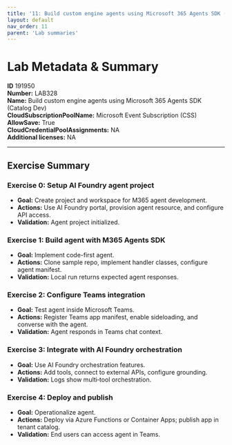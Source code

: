 ```yaml
---
title: '11: Build custom engine agents using Microsoft 365 Agents SDK (Catalog Dev)'
layout: default
nav_order: 11
parent: 'Lab summaries'
--- 
```


# Lab Metadata & Summary

**ID** 191950  
**Number:** LAB328  
**Name:** Build custom engine agents using Microsoft 365 Agents SDK (Catalog Dev)  
**CloudSubscriptionPoolName:** Microsoft Event Subscription (CSS)  
**AllowSave:** True  
**CloudCredentialPoolAssignments:** NA  
**Additional licenses:** NA  

---

## Exercise Summary
### Exercise 0: Setup AI Foundry agent project
- **Goal:** Create project and workspace for M365 agent development.  
- **Actions:** Use AI Foundry portal, provision agent resource, and configure API access.  
- **Validation:** Agent project initialized.  

### Exercise 1: Build agent with M365 Agents SDK
- **Goal:** Implement code-first agent.  
- **Actions:** Clone sample repo, implement handler classes, configure agent manifest.  
- **Validation:** Local run returns expected agent responses.  

### Exercise 2: Configure Teams integration
- **Goal:** Test agent inside Microsoft Teams.  
- **Actions:** Register Teams app manifest, enable sideloading, and converse with the agent.  
- **Validation:** Agent responds in Teams chat context.  

### Exercise 3: Integrate with AI Foundry orchestration
- **Goal:** Use AI Foundry orchestration features.  
- **Actions:** Add tools, connect to external APIs, configure grounding.  
- **Validation:** Logs show multi‑tool orchestration.  

### Exercise 4: Deploy and publish
- **Goal:** Operationalize agent.  
- **Actions:** Deploy via Azure Functions or Container Apps; publish app in tenant catalog.  
- **Validation:** End users can access agent in Teams.  

